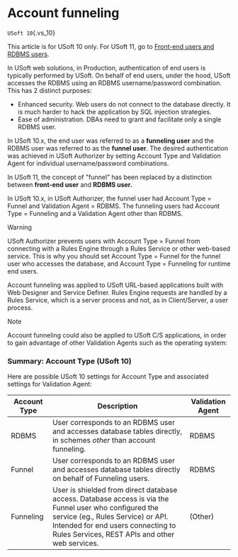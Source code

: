 # Account funneling

`USoft 10`{.vs_10}

This article is for USoft 10 only. For USoft 11, go to [Front-end users and RDBMS users](/docs/Authorisation%20and%20access/Authentication%20and%20USoft/Frontend%20users%20and%20RDBMS%20users.md).

In USoft web solutions, in Production, authentication of end users is typically performed by USoft. On behalf of end users, under the hood, USoft accesses the RDBMS using an RDBMS username/password combination. This has 2 distinct purposes:

- Enhanced security. Web users do not connect to the database directly. It is much harder to hack the application by SQL injection strategies.
- Ease of administration. DBAs need to grant and facilitate only a single RDBMS user.

In USoft 10.x, the end user was referred to as a **funneling user** and the RDBMS user was referred to as the **funnel user**. The desired authentication was achieved in USoft Authorizer by setting Account Type and Validation Agent for individual username/password combinations.

In USoft 11, the concept of "funnel” has been replaced by a distinction between **front-end user** and **RDBMS user.**

In USoft 10.x, in USoft Authorizer, the funnel user had Account Type = Funnel and Validation Agent = RDBMS. The funneling users had Account Type = Funneling and a Validation Agent other than RDBMS.

> [!WARNING]
> USoft Authorizer prevents users with Account Type = Funnel from connecting with a Rules Engine through a Rules Service or other web-based service.
> This is why you should set Account Type = Funnel for the funnel user who accesses the database, and Account Type = Funneling for runtime end users.

Account funneling was applied to USoft URL-based applications built with Web Designer and Service Definer. Rules Engine requests are handled by a Rules Service, which is a server process and not, as in Client/Server, a user process.

> [!NOTE]
> Account funneling could also be applied to USoft C/S applications, in order to gain advantage of other Validation Agents such as the operating system:

### Summary: Account Type (USoft 10)

Here are possible USoft 10 settings for Account Type and associated settings for Validation Agent:

|**Account Type**|**Description**|**Validation Agent**|
|--------|--------|--------|
|RDBMS   |User corresponds to an RDBMS user and accesses database tables directly, in schemes *other* than account funneling.|RDBMS   |
|Funnel  |User corresponds to an RDBMS user and accesses database tables directly on behalf of Funneling users.|RDBMS   |
|Funneling|User is shielded from direct database access. Database access is via the Funnel user who configured the service (eg., Rules Service) or API. Intended for end users connecting to Rules Services, REST APIs and other web services.|(Other) |



 